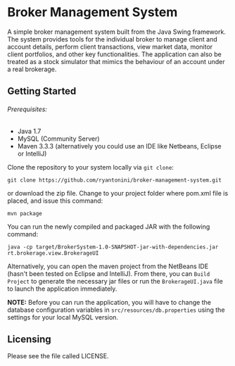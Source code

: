 Broker Management System
========

A simple broker management system built from the Java Swing framework.  The system provides tools for the individual broker to manage client and account details, perform client transactions, view market data, monitor client portfolios, and other key functionalities.  The application can also be treated as a stock simulator that mimics the behaviour of an account under a real brokerage.   

Getting Started
------------

###### Prerequisites:

* Java 1.7
* MySQL (Community Server)
* Maven 3.3.3 (alternatively you could use an IDE like Netbeans, Eclipse or IntelliJ)

Clone the repository to your system locally via ``git clone``:

    git clone https://github.com/ryantonini/broker-management-system.git

or download the zip file.  Change to your project folder where pom.xml file is placed, and issue this command:

    mvn package

You can run the newly compiled and packaged JAR with the following command:

    java -cp target/BrokerSystem-1.0-SNAPSHOT-jar-with-dependencies.jar rt.brokerage.view.BrokerageUI
    
Alternatively, you can open the maven project from the NetBeans IDE (hasn't been tested on Eclipse and IntelliJ).  From there, you can `Build Project` to generate the necessary jar files or run the `BrokerageUI.java` file to launch the application immediately. 

<b>NOTE:</b> Before you can run the application, you will have to change the database configuration variables in `src/resources/db.properties` using the settings for your local MySQL version.

Licensing
------------
Please see the file called LICENSE.
